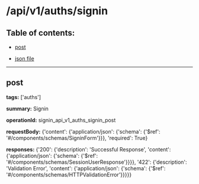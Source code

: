 # /api/v1/auths/signin

## Table of contents:
- [post](#post)

- [json file](./_api_v1_auths_signin.json)

---
<a name="post"></a>
## post

**tags:** ['auths']

**summary:** Signin

**operationId:** signin_api_v1_auths_signin_post

**requestBody:** {'content': {'application/json': {'schema': {'$ref': '#/components/schemas/SigninForm'}}}, 'required': True}

**responses:** {'200': {'description': 'Successful Response', 'content': {'application/json': {'schema': {'$ref': '#/components/schemas/SessionUserResponse'}}}}, '422': {'description': 'Validation Error', 'content': {'application/json': {'schema': {'$ref': '#/components/schemas/HTTPValidationError'}}}}}

